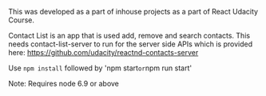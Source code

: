 This was developed as a part of inhouse projects as a part of React Udacity Course.


Contact List is an app that is used add, remove and search contacts. This needs contact-list-server to run for the server side APIs which is provided here: https://github.com/udacity/reactnd-contacts-server

Use `npm install` followed by 'npm start` or `npm run start'

Note: Requires node 6.9 or above
